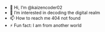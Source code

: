 - 👋 Hi, I’m @kaizencoder02
- 👀 I’m interested in decoding the digital realm
- 📫 How to reach me 404 not found
- ⚡ Fun fact: I am from another world

<!---
kaizencoder02/kaizencoder02 is a ✨ special ✨ repository because its `README.md` (this file) appears on your GitHub profile.
You can click the Preview link to take a look at your changes.
--->
